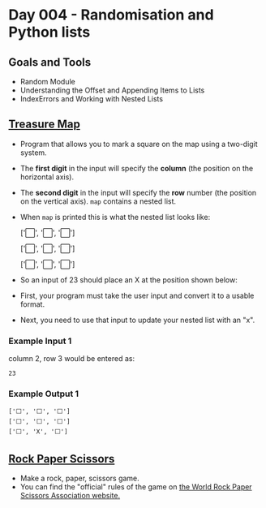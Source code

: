 # Day 004 - Randomisation and Python lists
## Goals and Tools
- Random Module
- Understanding the Offset and Appending Items to Lists
- IndexErrors and Working with Nested Lists

## [Treasure Map](treasure-map.py)
- Program that allows you to mark a square on the map using a two-digit system.
- The  **first digit**  in the input will specify the  **column**  (the position on the horizontal axis).
- The  **second digit**  in the input will specify the  **row**  number (the position on the vertical axis).
 `map`  contains a nested list. 
- When  `map`  is printed this is what the nested list looks like:

    ['⬜️', '⬜️', '⬜️']

    ['⬜️', '⬜️', '⬜️']

    ['⬜️', '⬜️', '⬜️']

- So an input of 23 should place an X at the position shown below:
- First, your program must take the user input and convert it to a usable format. 
- Next, you need to use that input to update your nested list with an "x".

### Example Input 1
column 2, row 3 would be entered as:
```plaintext
23
```

### Example Output 1
```plaintext
['⬜️', '⬜️', '⬜️']
['⬜️', '⬜️', '⬜️']
['⬜️', 'X', '⬜️']
```

## [Rock Paper Scissors](rock-paper-scissors.py)
- Make a rock, paper, scissors game. 
- You can find the "official" rules of the game on [the World Rock Paper Scissors Association website.](https://wrpsa.com/the-official-rules-of-rock-paper-scissors/)